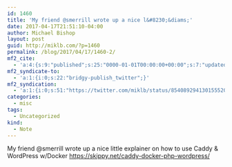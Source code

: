 ```yaml
---
id: 1460
title: 'My friend @smerrill wrote up a nice l&#8230;&diams;'
date: 2017-04-17T21:51:10-04:00
author: Michael Bishop
layout: post
guid: http://miklb.com/?p=1460
permalink: /blog/2017/04/17/1460-2/
mf2_cite:
  - 'a:4:{s:9:"published";s:25:"0000-01-01T00:00:00+00:00";s:7:"updated";s:25:"0000-01-01T00:00:00+00:00";s:8:"category";a:1:{i:0;s:0:"";}s:6:"author";a:0:{}}'
mf2_syndicate-to:
  - 'a:1:{i:0;s:22:"bridgy-publish_twitter";}'
mf2_syndication:
  - 'a:1:{i:0;s:51:"https://twitter.com/miklb/status/854089294130155520";}'
categories:
  - misc
tags:
  - Uncategorized
kind:
  - Note
---
```

My friend @smerrill wrote up a nice little explainer on how to use Caddy & WordPress w/Docker <https://skippy.net/caddy-docker-php-wordpress/>
